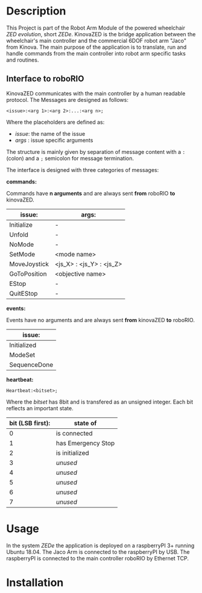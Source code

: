 # Description

This Project is part of the Robot Arm Module of the powered wheelchair _ZED evolution_, short _ZEDe_.
KinovaZED is the bridge application between the wheelchair's main controller and the commercial 6DOF robot arm "Jaco" from Kinova.
The main purpose of the application is to translate, run and handle commands from the main controller into robot arm specific tasks and routines. 

## Interface to roboRIO

KinovaZED communicates with the main controller by a human readable protocol.
The Messages are designed as follows:

    <issue>:<arg 1>:<arg 2>:...:<arg n>;

Where the placeholders are defined as:

- _issue_: the name of the issue
- _args_ : issue specific arguments

The structure is mainly given by separation of message content with a `:` (colon) and a `;` semicolon for message termination.

The interface is designed with three categories of messages:

__commands:__

Commands have __n arguments__ and are always sent __from__ roboRIO __to__ kinovaZED.

| issue:       | args:       |
| ----------   | ----------- |
| Initialize   | -           |
| Unfold       | -           |
| NoMode       | -           |
| SetMode      | \<mode name> |
| MoveJoystick | \<js_X> : <js_Y> : <js_Z> |
| GoToPosition | \<objective name> |
| EStop        | -           |
| QuitEStop    | -           |

__events:__

Events have no arguments and are always sent __from__ kinovaZED __to__ roboRIO.

| issue:       |
| ------------ |
| Initialized  |
| ModeSet      |
| SequenceDone |

__heartbeat:__

    Heartbeat:<bitset>;

Where the _bitset_ has 8bit and is transfered as an unsigned integer.
Each bit reflects an important state.

| bit (LSB first): | state of |
| ---------------- | -------- |
| 0 | is connected       |
| 1 | has Emergency Stop |
| 2 | is initialized     |
| 3 | _unused_ |
| 4 | _unused_ |
| 5 | _unused_ |
| 6 | _unused_ |
| 7 | _unused_ |

# Usage

In the system _ZEDe_ the application is deployed on a raspberryPI 3+ running Ubuntu 18.04.
The Jaco Arm is connected to the raspberryPI by USB.
The raspberryPI is connected to the main controller roboRIO by Ethernet TCP.

# Installation